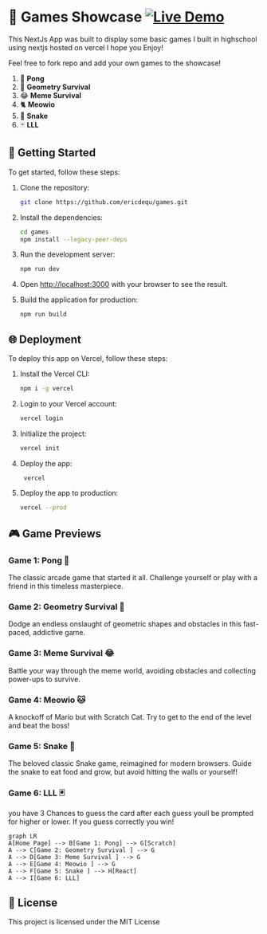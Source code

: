 # 🎉 Games Showcase [![Live Demo](https://img.shields.io/badge/Live%20Demo-Click%20here-blue?style=flat-square)](https://games-gold-nu.vercel.app/)

This NextJs App was built to display some basic games I built in highschool using nextjs hosted on vercel I hope you Enjoy!

Feel free to fork repo and add your own games to the showcase!

1. 🏓 **Pong**
2. 📐 **Geometry Survival**
3. 😂 **Meme Survival**
4. 🐈 **Meowio**
5. 🐍 **Snake**
6. 🃏 **LLL**

## 🚀 Getting Started

To get started, follow these steps:

1. Clone the repository:

   ```bash
   git clone https://github.com/ericdequ/games.git
   ```

2. Install the dependencies:

   ```bash
   cd games
   npm install --legacy-peer-deps
   ```

3. Run the development server:

   ```bash
   npm run dev
   ```

4. Open [http://localhost:3000](http://localhost:3000) with your browser to see the result.

5. Build the application for production:

   ```bash
   npm run build
   ```

## 🌐 Deployment

To deploy this app on Vercel, follow these steps:

1. Install the Vercel CLI:

   ```bash
   npm i -g vercel
   ```

2. Login to your Vercel account:

   ```bash
   vercel login
   ```

3. Initialize the project:

   ```bash
   vercel init
   ```

4. Deploy the app:

   ```bash
    vercel
   ```

5. Deploy the app to production:

   ```bash
   vercel --prod
   ```

## 🎮 Game Previews

### Game 1: Pong 🏓

The classic arcade game that started it all. Challenge yourself or play with a friend in this timeless masterpiece.

### Game 2: Geometry Survival 🔺

Dodge an endless onslaught of geometric shapes and obstacles in this fast-paced, addictive game.

### Game 3: Meme Survival 😂

Battle your way through the meme world, avoiding obstacles and collecting power-ups to survive.

### Game 4: Meowio 🐱

A knockoff of Mario but with Scratch Cat. Try to get to the end of the level and beat the boss!

### Game 5: Snake 🐍

The beloved classic Snake game, reimagined for modern browsers. Guide the snake to eat food and grow, but avoid hitting the walls or yourself!

### Game 6: LLL 🃏

you have 3 Chances to guess the card after each guess youll be prompted for higher or lower. If you guess correctly you win!

```mermaid
graph LR
A[Home Page] --> B[Game 1: Pong] --> G[Scratch]
A --> C[Game 2: Geometry Survival ] --> G
A --> D[Game 3: Meme Survival ] --> G
A --> E[Game 4: Meowio ] --> G
A --> F[Game 5: Snake ] --> H[React]
A --> I[Game 6: LLL]
```

## 📝 License

This project is licensed under the MIT License
